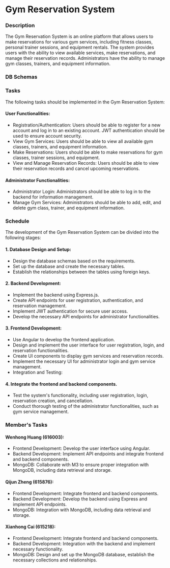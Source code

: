 # Gym Reservation System

### Description
The Gym Reservation System is an online platform that allows users to make reservations for various gym services, including fitness classes, personal trainer sessions, and equipment rentals. The system provides users with the ability to view available services, make reservations, and manage their reservation records. Administrators have the ability to manage gym classes, trainers, and equipment information.

### DB Schemas

### Tasks
The following tasks should be implemented in the Gym Reservation System:
#### User Functionalities:
- Registration/Authentication: Users should be able to register for a new account and log in to an existing account. JWT authentication should be used to ensure account security.
- View Gym Services: Users should be able to view all available gym classes, trainers, and equipment information.
- Make Reservations: Users should be able to make reservations for gym classes, trainer sessions, and equipment.
- View and Manage Reservation Records: Users should be able to view their reservation records and cancel upcoming reservations.
#### Administrator Functionalities:
- Administrator Login: Administrators should be able to log in to the backend for information management.
- Manage Gym Services: Administrators should be able to add, edit, and delete gym class, trainer, and equipment information.

### Schedule
The development of the Gym Reservation System can be divided into the following stages:

#### 1. Database Design and Setup:
- Design the database schemas based on the requirements.
- Set up the database and create the necessary tables.
- Establish the relationships between the tables using foreign keys.

#### 2. Backend Development:
- Implement the backend using Express.js.
- Create API endpoints for user registration, authentication, and reservation management.
- Implement JWT authentication for secure user access.
- Develop the necessary API endpoints for administrator functionalities.

#### 3. Frontend Development:

- Use Angular to develop the frontend application.
- Design and implement the user interface for user registration, login, and reservation functionalities.
- Create UI components to display gym services and reservation records.
- Implement the necessary UI for administrator login and gym service management.
- Integration and Testing:

#### 4. Integrate the frontend and backend components.
- Test the system's functionality, including user registration, login, reservation creation, and cancellation.
- Conduct thorough testing of the administrator functionalities, such as gym service management.

### Member's Tasks

#### Wenhong Huang (616003):
- Frontend Development: Develop the user interface using Angular.
- Backend Development: Implement API endpoints and integrate frontend and backend components.
- MongoDB: Collaborate with M3 to ensure proper integration with MongoDB, including data retrieval and storage.

#### Qijun Zheng (615876):
- Frontend Development: Integrate frontend and backend components.
- Backend Development: Develop the backend using Express and implement API endpoints.
- MongoDB: Integration with MongoDB, including data retrieval and storage.

#### Xianhong Cai (615218):
- Frontend Development: Integrate frontend and backend components.
- Backend Development: Integration with the backend and implement necessary functionality.
- MongoDB: Design and set up the MongoDB database, establish the necessary collections and relationships.